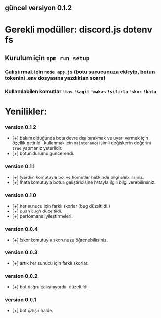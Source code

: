 ## güncel versiyon 0.1.2
# Gerekli modüller: discord.js dotenv fs
## Kurulum için  ```npm run setup```
### Çalıştırmak için ```node app.js``` (botu sunucunuza ekleyip, botun tokenini .env dosyasına yazdıktan sonra)
### Kullanılabilen komutlar ```!tas``` ```!kagit``` ```!makas``` ```!sifirla``` ```!skor``` ```!hata```


# Yenilikler: 

### version 0.1.2
* [+] bakım olduğunda botu devre dışı bırakmak ve uyarı vermek için özellik getirildi.
       kullanmak için ```maintenance``` isimli değişkenin değerini ```true``` yapmanız yeterlidir.
* [+] botun durumu güncellendi.

### version 0.1.1
* [+] !yardim komutuyla bot ve komutlar hakkında bilgi alabilirsiniz.
* [+] !hata komutuyla botun geliştiricisine hatayla ilgili bilgi verebilirsiniz.

### version 0.1.0
* [+] her sunucu için farklı skorlar (bug düzeltildi.)
* [+] puan bug'ı düzeltildi.
* [+] performans iyileştirmeleri.

### version 0.0.4
* [+] !skor komutuyla skorunuzu öğrenebilirsiniz.

### version 0.0.3
* [+] artık her sunucu için farklı skorlar.

### version 0.0.2
* [+] bot doğru çalışmıyordu. düzeltildi.

### version 0.0.1
* [+] bot çalışır halde.

